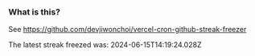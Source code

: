 
### What is this?

See https://github.com/devjiwonchoi/vercel-cron-github-streak-freezer

The latest streak freezed was: 2024-06-15T14:19:24.028Z
